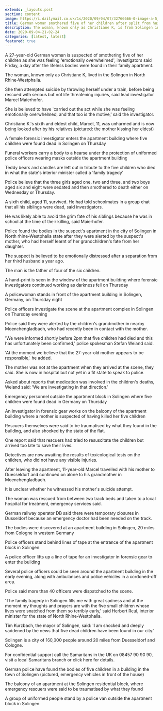 ```yaml
---
extends: _layouts.post
section: content
image: https://i.dailymail.co.uk/1s/2020/09/04/07/32766666-0-image-a-5_1599201619480.jpg 
title: German woman smothered five of her children after split from husband 
description: The woman, known only as Christiane K, is from Solingen in North Rhine-Westphalia. Investigators believe she became depressed after splitting from her third husband. 
date: 2020-09-04-21-02-24 
categories: [latest, latest] 
featured: true 
--- 
```

A 27-year-old German woman is suspected of smothering five of her children as she was feeling 'emotionally overwhelmed', investigators said Friday, a day after the lifeless bodies were found in their family apartment.

The woman, known only as Christiane K, lived in the Solingen in North Rhine-Westphalia.

She then attempted suicide by throwing herself under a train, before being rescued with serious but not life threatening injuries, said lead investigator Marcel Maierhofer.

She is believed to have 'carried out the act while she was feeling emotionally overwhelmed, and that too is the motive,' said the investigator. 

Christiane K.'s sixth and eldest child, Marcel, 11, was unharmed and is now being looked after by his relatives (pictured: the mother kissing her eldest) 

A female forensic investigator enters the apartment building where five children were found dead in Solingen on Thursday 

Funeral workers carry a body to a hearse under the protection of uniformed police officers wearing masks outside the apartment building 

Teddy bears and candles are left out in tribute to the five children who died in what the state's interior minister called a 'family tragedy' 

Police believe that the three girls aged one, two and three, and two boys aged six and eight were sedated and then smothered to death either on Wednesday or Thursday.

A sixth child, aged 11, survived. He had told schoolmates in a group chat that all his siblings were dead, said investigators.

He was likely able to avoid the grim fate of his siblings because he was in school at the time of their killing, said Maierhofer.

Police found the bodies in the suspect's apartment in the city of Solingen in North rhine-Westphalia state after they were alerted by the suspect's mother, who had herself learnt of her grandchildren's fate from her daughter.

The suspect is believed to be emotionally distressed after a separation from her third husband a year ago.

The man is the father of four of the six children.  

A hand-print is seen in the window of the apartment building where forensic investigators continued working as darkness fell on Thursday 

A policewoman stands in front of the apartment building in Solingen, Germany, on Thursday night

Police officers investigate the scene at the apartment complex in Solingen on Thursday evening

Police said they were alerted by the children's grandmother in nearby Moenchengladbach, who had recently been in contact with the mother.   

'We were informed shortly before 2pm that five children had died and this has unfortunately been confirmed,' police spokesman Stefan Weiand said.

'At the moment we believe that the 27-year-old mother appears to be responsible,' he added.   

The mother was not at the apartment when they arrived at the scene, they said. She is now in hospital but not yet in a fit state to speak to police.  

Asked about reports that medication was involved in the children's deaths, Weiand said: 'We are investigating in that direction.'  

Emergency personnel outside the apartment block in Solingen where five children were found dead in Germany on Thursday

An investigator in forensic gear works on the balcony of the apartment building where a mother is suspected of having killed her five children 

Rescuers themselves were said to be traumatised by what they found in the building, and also shocked by the state of the flat. 

One report said that rescuers had tried to resuscitate the children but arrived too late to save their lives.  

Detectives are now awaiting the results of toxicological tests on the children, who did not have any visible injuries.     

After leaving the apartment, 11-year-old Marcel travelled with his mother to Duesseldorf and continued on alone to his grandmother in Moenchengladbach.

It is unclear whether he witnessed his mother's suicide attempt. 

The woman was rescued from between two track beds and taken to a local hospital for treatment, emergency services said. 

German railway operator DB said there were temporary closures in Dusseldorf because an emergency doctor had been needed on the track. 

The bodies were discovered at an apartment building in Solingen, 20 miles from Cologne in western Germany

Police officers stand behind lines of tape at the entrance of the apartment block in Solingen 

A police officer lifts up a line of tape for an investigator in forensic gear to enter the building

Several police officers could be seen around the apartment building in the early evening, along with ambulances and police vehicles in a cordoned-off area.

Police said more than 40 officers were dispatched to the scene.

'The family tragedy in Solingen fills me with great sadness and at the moment my thoughts and prayers are with the five small children whose lives were snatched from them so terribly early,' said Herbert Reul, interior minister for the state of North Rhine-Westphalia.

Tim Kurzbach, the mayor of Solingen, said: 'I am shocked and deeply saddened by the news that five dead children have been found in our city.' 

Solingen is a city of 160,000 people around 20 miles from Duesseldorf and Cologne. 

For confidential support call the Samaritans in the UK on 08457 90 90 90, visit a local Samaritans branch or click here for details. 

German police have found the bodies of five children in a building in the town of Solingen (pictured, emergency vehicles in front of the house) 

The balcony of an apartment at the Solingen residential block, where emergency rescuers were said to be traumatised by what they found 

A group of uniformed people stand by a police van outside the apartment block in Solingen 

